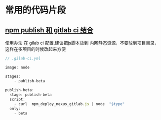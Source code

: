 # 常用的代码片段

## [npm publish 和 gitlab ci 结合](./npm_deploy_nexus_gitlab.js)

使用办法
在 gilab ci 配置,建议把js脚本放到 内网静态资源，不要放到项目目录，这样在多项目的时候改起来方便
```js
// .gilab-ci.yml

image: node

stages:
    - publish-beta
  
publish-beta:
  stage: publish-beta
  script:
    - curl  npm_deploy_nexus_gitlab.js | node  "$type"
  only:
    - beta
```
